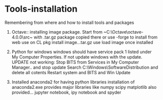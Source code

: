 # Tools-installation
Remembering from where and how to install tools and packages


1. Octave:: installing image package.
  Start from ~C:\Octave\octave-4.0.0\src~ with .tar.gz package copied there
  or use -forge to install from web
  use on CL pkg install image...tar.gz
  use load image once installed

2. Python for windows
  windows should have service pack 1 listed under My Computer Properties.
  If not update windows with the update.
  UPDATE not working: Stop BITS from Services in My Computer Manager.. and stop update
  Search C:\Windows\SoftwareDistribution and delete all cotents
 Restart system and BITS and Win Update
  
3. Installed anaconda2 for having python libraries
   installation of anaconda2.exe provides major libraries like
   numpy
   scipy
   matplotlib
 also provided... jupyter notebook, ipy notebook and spyder



